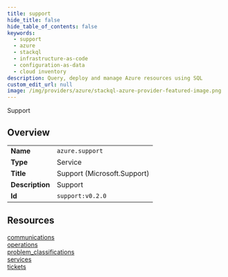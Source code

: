 ```yaml
---
title: support
hide_title: false
hide_table_of_contents: false
keywords:
  - support
  - azure
  - stackql
  - infrastructure-as-code
  - configuration-as-data
  - cloud inventory
description: Query, deploy and manage Azure resources using SQL
custom_edit_url: null
image: /img/providers/azure/stackql-azure-provider-featured-image.png
---
```

Support  
    

## Overview
<table><tbody>
<tr><td><b>Name</b></td><td><code>azure.support</code></td></tr>
<tr><td><b>Type</b></td><td>Service</td></tr>
<tr><td><b>Title</b></td><td>Support (Microsoft.Support)</td></tr>
<tr><td><b>Description</b></td><td>Support</td></tr>
<tr><td><b>Id</b></td><td><code>support:v0.2.0</code></td></tr>
</tbody></table>

## Resources
<div class="row">
<div class="providerDocColumn">
<a href="/providers/azure/support/communications/">communications</a><br />
<a href="/providers/azure/support/operations/">operations</a><br />
<a href="/providers/azure/support/problem_classifications/">problem_classifications</a><br />
</div>
<div class="providerDocColumn">
<a href="/providers/azure/support/services/">services</a><br />
<a href="/providers/azure/support/tickets/">tickets</a><br />
</div>
</div>
